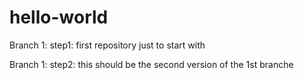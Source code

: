 # hello-world

Branch 1: step1:  first repository just to start with
 
Branch 1: step2: this should be the second version of the 1st branche

